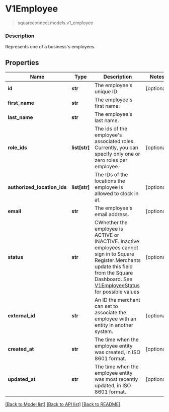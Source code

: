 # V1Employee
> squareconnect.models.v1_employee

### Description

Represents one of a business's employees.

## Properties
Name | Type | Description | Notes
------------ | ------------- | ------------- | -------------
**id** | **str** | The employee&#39;s unique ID. | [optional] 
**first_name** | **str** | The employee&#39;s first name. | 
**last_name** | **str** | The employee&#39;s last name. | 
**role_ids** | **list[str]** | The ids of the employee&#39;s associated roles. Currently, you can specify only one or zero roles per employee. | [optional] 
**authorized_location_ids** | **list[str]** | The IDs of the locations the employee is allowed to clock in at. | [optional] 
**email** | **str** | The employee&#39;s email address. | [optional] 
**status** | **str** | CWhether the employee is ACTIVE or INACTIVE. Inactive employees cannot sign in to Square Register.Merchants update this field from the Square Dashboard. See [V1EmployeeStatus](#type-v1employeestatus) for possible values | [optional] 
**external_id** | **str** | An ID the merchant can set to associate the employee with an entity in another system. | [optional] 
**created_at** | **str** | The time when the employee entity was created, in ISO 8601 format. | [optional] 
**updated_at** | **str** | The time when the employee entity was most recently updated, in ISO 8601 format. | [optional] 

[[Back to Model list]](../README.md#documentation-for-models) [[Back to API list]](../README.md#documentation-for-api-endpoints) [[Back to README]](../README.md)


